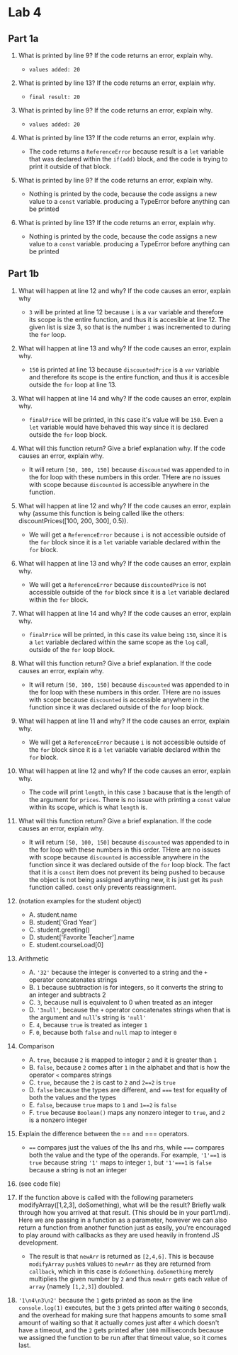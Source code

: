 # Lab 4

## Part 1a

1. What is printed by line 9? If the code returns an error, explain why.
   - `values added: 20`

2. What is printed by line 13? If the code returns an error, explain why. 
   - `final result: 20`

3. What is printed by line 9? If the code returns an error, explain why.
    - `values added: 20`
4. What is printed by line 13? If the code returns an error, explain why. 
    - The code returns a `ReferenceError` because result is a `let` variable that was declared within the `if(add)` block, and the code is trying to print it outside of that block.

5. What is printed by line 9? If the code returns an error, explain why.
   - Nothing is printed by the code, because the code assigns a new value to a `const` variable. producing a TypeError before anything can be printed

6. What is printed by line 13? If the code returns an error, explain why. 
    - Nothing is printed by the code, because the code assigns a new value to a `const` variable. producing a TypeError before anything can be printed

## Part 1b

1. What will happen at line 12 and why? If the code causes an error, explain why
    - `3` will be printed at line 12 because `i` is a `var` variable and therefore its scope is the entire function, and thus it is accesible at line 12. The given list is size 3, so that is the number `i` was incremented to during the `for` loop.

2. What will happen at line 13 and why? If the code causes an error, explain why.
    - `150` is printed at line 13 because `discountedPrice` is a `var` variable and therefore its scope is the entire function, and thus it is accesible outside the `for` loop at line 13. 

3. What will happen at line 14 and why? If the code causes an error, explain why.
    - `finalPrice` will be printed, in this case it's value will be `150`. Even a `let` variable would have behaved this way since it is declared outside the `for` loop block.

4. What will this function return? Give a brief explanation why. If the code causes an error, explain why.
    - It will return `[50, 100, 150]` because `discounted` was appended to in the for loop with these numbers in this order. THere are no issues with scope because `discounted` is accessible anywhere in the function.

5. What will happen at line 12 and why?  If the code causes an error, explain why (assume this function is being called like the others: discountPrices([100, 200, 300], 0.5)).
    - We will get a `ReferenceError` because `i` is not accessible outside of the `for` block since it is a `let` variable variable declared within the `for` block.

6. What will happen at line 13 and why? If the code causes an error, explain why.
    - We will get a `ReferenceError` because `discountedPrice` is not accessible outside of the `for` block since it is a `let` variable declared within the `for` block.

7. What will happen at line 14 and why? If the code causes an error, explain why.
    - `finalPrice` will be printed, in this case its value being `150`, since it is a `let` variable declared within the same scope as the `log` call, outside of the `for` loop block.

8. What will this function return? Give a brief explanation. If the code causes an error, explain why.
    -  It will return `[50, 100, 150]` because `discounted` was appended to in the for loop with these numbers in this order. THere are no issues with scope because `discounted` is accessible anywhere in the function since it was declared outside of the `for` loop block.

9. What will happen at line 11 and why? If the code causes an error, explain why.
    - We will get a `ReferenceError` because `i` is not accessible outside of the `for` block since it is a `let` variable variable declared within the `for` block.

10. What will happen at line 12 and why? If the code causes an error, explain why.
    - The code will print `length`, in this case `3` bacause that is the length of the argument for `prices`. There is no issue with printing a `const` value within its scope, which is what `length` is.

11. What will this function return? Give a brief explanation. If the code causes an error, explain why.
    -  It will return `[50, 100, 150]` because `discounted` was appended to in the for loop with these numbers in this order. THere are no issues with scope because `discounted` is accessible anywhere in the function since it was declared outside of the `for` loop block. The fact that it is a `const` item does not prevent its being pushed to because the object is not being assigned anything new, it is just get its `push` function called. `const` only prevents reassignment.

12. (notation examples for the student object)
    - A. student.name
    - B. student['Grad Year']
    - C. student.greeting()
    - D. student['Favorite Teacher'].name
    - E. student.courseLoad[0]

13. Arithmetic
    - A. `'32'` because the integer is converted to a string and the `+` operator concatenates strings
    - B. `1` because subtraction is for integers, so it converts the string to an integer and subtracts 2
    - C. `3`, because null is equivalent to 0 when treated as an integer
    - D. `'3null'`, because the `+` operator concatenates strings when that is the argument and `null`'s string is `'null'`
    - E. `4`, because `true` is treated as integer `1`
    - F. `0`, because both `false` and `null` map to integer `0`

14. Comparison
    - A. `true`, because `2` is mapped to integer `2` and it is greater than `1`
    - B. `false`, because `2` comes after `1` in the alphabet and that is how the operator `<` compares strings
    - C. `true`, because the `2` is cast to `2` and `2==2` is `true`
    - D. `false` because the types are different, and `===` test for equality of both the values and the types
    - E. `false`, because `true` maps to `1` and `1==2` is `false`
    - F. `true` because `Boolean()` maps any nonzero integer to `true`, and `2` is a nonzero integer

15. Explain the difference between the == and === operators.
    - `==` compares just the values of the lhs and rhs, while `===` compares both the value and the type of the operands. For example, `'1'==1` is `true` because string `'1'` maps to integer `1`, but `'1'===1` is `false` because a string is not an integer

16. (see code file)
    
17. If the function above is called with the following parameters modifyArray([1,2,3], doSomething), what will be the result? Briefly walk through how you arrived at that result. (This should be in your part1.md). Here we are passing in a function as a parameter, however we can also return a function from another function just as easily, you're encouraged to play around with callbacks as they are used heavily in frontend JS development. 
    - The result is that `newArr` is returned as `[2,4,6]`. This is because `modifyArray` `push`es values to `newArr` as they are returned from `callback`, which in this case is `doSomething`. `doSomething` merely multiplies the given number by `2` and thus `newArr` gets each value of `array` (namely `[1,2,3]`) doubled.

18. `'1\n4\n3\n2'` because the `1` gets printed as soon as the line `console.log(1)` executes, but the `3` gets printed after waiting `0` seconds, and the overhead for making sure that happens amounts to some small amount of waiting so that it actually comes just after `4` which doesn't have a timeout, and the `2` gets printed after `1000` milliseconds because we assigned the function to be run after that timeout value, so it comes last.